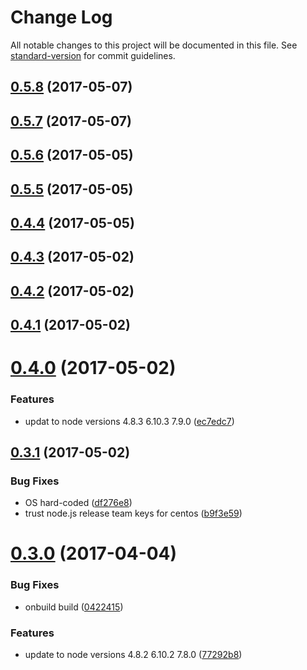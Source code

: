 # Change Log

All notable changes to this project will be documented in this file. See [standard-version](https://github.com/conventional-changelog/standard-version) for commit guidelines.

<a name="0.5.8"></a>
## [0.5.8](https://github.com/bucharest-gold/origin-s2i-nodejs/compare/v0.5.6...v0.5.8) (2017-05-07)



<a name="0.5.7"></a>
## [0.5.7](https://github.com/bucharest-gold/origin-s2i-nodejs/compare/v0.5.6...v0.5.7) (2017-05-07)



<a name="0.5.6"></a>
## [0.5.6](https://github.com/bucharest-gold/origin-s2i-nodejs/compare/v0.5.5...v0.5.6) (2017-05-05)



<a name="0.5.5"></a>
## [0.5.5](https://github.com/bucharest-gold/origin-s2i-nodejs/compare/v0.4.3...v0.5.5) (2017-05-05)



<a name="0.4.4"></a>
## [0.4.4](https://github.com/bucharest-gold/origin-s2i-nodejs/compare/v0.4.3...v0.4.4) (2017-05-05)



<a name="0.4.3"></a>
## [0.4.3](https://github.com/bucharest-gold/origin-s2i-nodejs/compare/v0.4.2...v0.4.3) (2017-05-02)



<a name="0.4.2"></a>
## [0.4.2](https://github.com/bucharest-gold/origin-s2i-nodejs/compare/v0.4.1...v0.4.2) (2017-05-02)



<a name="0.4.1"></a>
## [0.4.1](https://github.com/bucharest-gold/origin-s2i-nodejs/compare/v0.4.0...v0.4.1) (2017-05-02)



<a name="0.4.0"></a>
# [0.4.0](https://github.com/bucharest-gold/origin-s2i-nodejs/compare/v0.3.1...v0.4.0) (2017-05-02)


### Features

* updat to node versions 4.8.3 6.10.3 7.9.0 ([ec7edc7](https://github.com/bucharest-gold/origin-s2i-nodejs/commit/ec7edc7))



<a name="0.3.1"></a>
## [0.3.1](https://github.com/bucharest-gold/origin-s2i-nodejs/compare/v0.3.0...v0.3.1) (2017-05-02)


### Bug Fixes

* OS hard-coded ([df276e8](https://github.com/bucharest-gold/origin-s2i-nodejs/commit/df276e8))
* trust node.js release team keys for centos ([b9f3e59](https://github.com/bucharest-gold/origin-s2i-nodejs/commit/b9f3e59))



<a name="0.3.0"></a>
# [0.3.0](https://github.com/bucharest-gold/origin-s2i-nodejs/compare/0.2.0...v0.3.0) (2017-04-04)


### Bug Fixes

* onbuild build  ([0422415](https://github.com/bucharest-gold/origin-s2i-nodejs/commit/0422415))


### Features

* update to node versions 4.8.2 6.10.2 7.8.0 ([77292b8](https://github.com/bucharest-gold/origin-s2i-nodejs/commit/77292b8))
